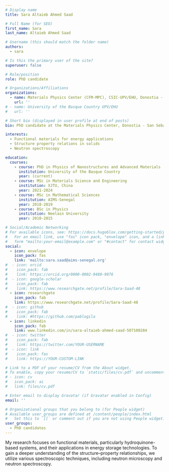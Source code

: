 ```yaml
---
# Display name
title: Sara Altaieb Ahmed Saad

# Full Name (for SEO)
first_name: Sara
last_name: Altaieb Ahmed Saad

# Username (this should match the folder name)
authors:
  - sara

# Is this the primary user of the site?
superuser: false

# Role/position
role: PhD candidate

# Organizations/Affiliations
organizations:
  - name: Materials Physics Center (CFM-MPC), CSIC-UPV/EHU, Donostia - San Sebastián
    url: ''
# - name: University of the Basque Country UPV/EHU
#   url: ''

# Short bio (displayed in user profile at end of posts)
bio: PhD candidate at the Materials Physics Center, Donostia - San Sebastián.

interests:
  - Functional materials for energy applications
  - Structure property relations in solids
  - Neutron spectroscopy

education:
  courses:
    - course: PhD in Physics of Nanostructures and Advanced Materials
      institution: University of the Basque Country
      year: (current)
    - course: MSc in Materials Science and Engineering
      institution: XJTU, China
      year: 2021-2024
    - course: MSc in Mathematical Sciences
      institution: AIMS-Senegal
      year: 2018-2019
    - course: BSc in Physics
      institution: Neelain University
      year: 2010-2015

# Social/Academic Networking
# For available icons, see: https://docs.hugoblox.com/getting-started/page-builder/#icons
#   For an email link, use "fas" icon pack, "envelope" icon, and a link in the
#   form "mailto:your-email@example.com" or "#contact" for contact widget.
social:
  - icon: envelope
    icon_pack: fas
    link: 'mailto:sara.saad@aims-senegal.org'
#  - icon: orcid
#    icon_pack: fab
#    link: https://orcid.org/0000-0002-9480-9876
#  - icon: google-scholar
#    icon_pack: fab
#    link: https://www.researchgate.net/profile/Sara-Saad-48
  - icon: researchgate
    icon_pack: fab
    link: https://www.researchgate.net/profile/Sara-Saad-48
#  - icon: github
#    icon_pack: fab
#    link: #https://github.com/pablogila
  - icon: linkedin
    icon_pack: fab
    link: www.linkedin.com/in/sara-altaieb-ahmed-saad-507100284
#  - icon: twitter
#    icon_pack: fab
#    link: https://twitter.com/YOUR-USERNAME
#  - icon: link
#    icon_pack: fas
#    link: https://YOUR-CUSTOM-LINK

# Link to a PDF of your resume/CV from the About widget.
# To enable, copy your resume/CV to `static/files/cv.pdf` and uncomment the lines below.
# - icon: cv
#   icon_pack: ai
#   link: files/cv.pdf

# Enter email to display Gravatar (if Gravatar enabled in Config)
email: ''

# Organizational groups that you belong to (for People widget)
# Available user_groups are defined at /content/people/index.html
#   Set this to `[]` or comment out if you are not using People widget.
user_groups:
  - PhD candidates
---
```


My research focuses on functional materials, particularly hydroquinone-based systems, and their applications in energy storage technologies. To gain a deeper understanding of the structure–property relationships, we utilize various spectroscopic techniques, including neutron microscopy and neutron spectroscopy.
